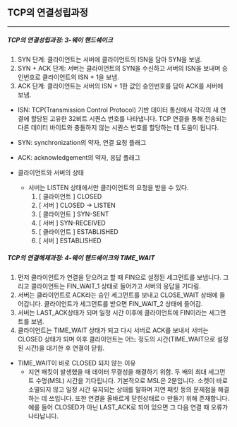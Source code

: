 ## TCP의 연결성립과정

---

##### TCP의 연결성립과정: 3-웨이 핸드쉐이크

1. SYN 단계: 클라이언트는 서버에 클라이언트의 ISN을 담아 SYN을 보냄.
2. SYN + ACK 단계: 서버는 클라이언트의 SYN을 수신하고 서버의 ISN을 보내며 승인번호로 클라이언트의 ISN + 1을 보냄.
3. ACK 단계: 클라이언트는 서버의 ISN + 1한 값인 승인번호를 담아 ACK를 서버에 보냄.

- ISN: TCP(Transmission Control Protocol) 기반 데이터 통신에서 각각의 새 연결에 할당된 고유한 32비트 시퀀스 번호를 나타냅니다.
  TCP 연결을 통해 전송되는 다른 데이터 바이트와 충돌하지 않는 시퀀스 번호를 할당하는 데 도움이 됩니다.

- SYN: synchronization의 약자, 연결 요청 플래그

- ACK: acknowledgement의 약자, 응답 플래그

- 클라이언트와 서버의 상태

  - 서버는 LISTEN 상태에서만 클라이언트의 요청을 받을 수 있다.
    1. [ 클라이언트 ] CLOSED
    2. [ 서버 ] CLOSED -> LISTEN
    3. [ 클라이언트 ] SYN-SENT
    4. [ 서버 ] SYN-RECEIVED
    5. [ 클라이언트 ] ESTABLISHED
    6. [ 서버 ] ESTABLISHED 

  

##### TCP의 연결해제과정: 4-웨이 핸드쉐이크와 TIME_WAIT

1. 먼저 클라이언트가 연결을 닫으려고 할 때 FIN으로 설정된 세그먼트를 보냅니다. 
   그리고 클라이언트는 FIN_WAIT_1 상태로 들어가고 서버의 응답을 기다림.
2. 서버는 클라이언트로 ACK라는 승인 세그먼트를 보내고 CLOSE_WAIT 상태에 들어갑니다. 
   클라이언트가 세그먼트를 받으면 FIN_WAIT_2 상태에 들어감.
3. 서버는 LAST_ACK상태가 되며 일정 시간 이후에 클라이언트에 FIN이라는 세그먼트를 보냄.
4. 클라이언트는 TIME_WAIT 상태가 되고 다시 서버로 ACK를 보내서 서버는 CLOSED 상태가 되며 이후 클라이언트는 어느 정도의 시간(TIME_WAIT으로 설정된 시간)을 대기한 후 연결이 닫힘.

- TIME_WAIT이 바로 CLOSED 되지 않는 이유
  - 지연 패킷이 발생했을 때 데이터 무결성을 해결하기 위함. 
    두 배의 최대 세그먼트 수명(MSL) 시간을 기다립니다. 기본적으로 MSL은 2분입니다. 소켓이 바로 소멸되지 않고 일정 시간 유지되는 상태를 말하며 지연 패킷 등의 문제점을 해결하는 데 쓰입니다. 또한 연결을 올바르게 닫힌상태로ㅇ 만들기 위해 존재합니다. 예를 들어 CLOSED가 아닌 LAST_ACK로 되어 있으면 그 다음 연결 때 오류가 나타납니다.

